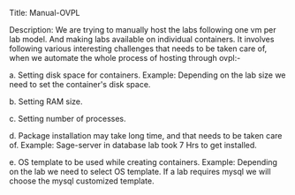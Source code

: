 Title:
Manual-OVPL

Description:
We are trying to manually host the labs following one vm per lab model. And making labs available on individual containers.
It involves following various interesting challenges that needs to be taken care of, when we automate the whole process of hosting through ovpl:-

a. Setting disk space for containers.
	Example: Depending on the lab size we need to set the container's disk space.
	
b. Setting RAM size.

c. Setting number of processes.

d. Package installation may take long time, and that needs to be taken care of.
	Example: Sage-server in database lab took 7 Hrs to get installed.
	
e. OS template to be used while creating containers.
	Example: Depending on the lab we need to select OS template. If a lab requires mysql we will choose the mysql customized template.


